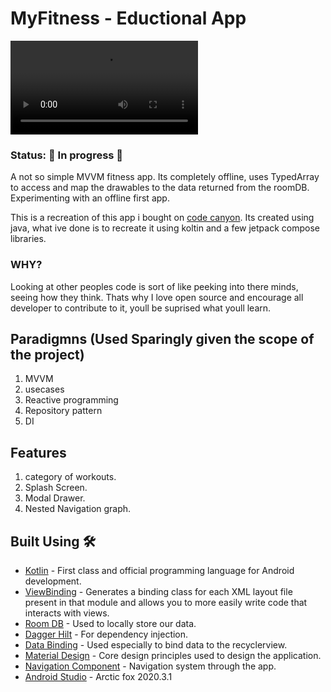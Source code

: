 # MyFitness - Eductional App
![Pombe Video](./docs/demo.mp4)

### Status: 🚧 In progress 🚧
A not so simple MVVM fitness app. Its completely offline, uses TypedArray to access and map the drawables to the data returned from the roomDB.
Experimenting with an offline first app.

This is a recreation of this app i bought on [code canyon](https://codecanyon.net/item/women-fitness-challenge-android-native-app/30024357#). 
Its created using java, what ive done is to recreate it using koltin and a few jetpack compose libraries.

### WHY?
Looking at other peoples code is sort of like peeking into there minds, seeing how they think. Thats why I love open source and encourage all
developer to contribute to it, youll be suprised what youll learn.

## Paradigmns (Used Sparingly given the scope of the project)
1. MVVM
2. usecases
3. Reactive programming
4. Repository pattern
5. DI

## Features
1. category of workouts.
2. Splash Screen.
3. Modal Drawer.
3. Nested Navigation graph.

## Built Using 🛠
- [Kotlin](https://kotlinlang.org/) - First class and official programming language for Android
development.
- [ViewBinding](https://developer.android.com/topic/libraries/view-binding) - Generates a binding
  class for each XML layout file present in that module and allows you to more easily write code that
  interacts with views.
- [Room DB](https://square.github.io/retrofit/) - Used to locally store our data.
- [Dagger Hilt](https://dagger.dev/hilt/) - For dependency injection.
- [Data Binding](https://dagger.dev/hilt/) - Used especially to bind data to the recyclerview.
- [Material Design](https://dagger.dev/hilt/) - Core design principles used to design the application.
- [Navigation Component](https://dagger.dev/hilt/) - Navigation system through the app.
- [Android Studio](https://dagger.dev/hilt/) - Arctic fox 2020.3.1
